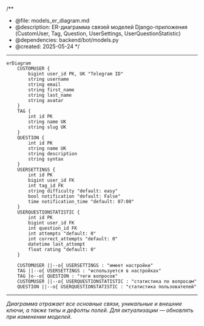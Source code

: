 /**
 * @file: models_er_diagram.md
 * @description: ER-диаграмма связей моделей Django-приложения (CustomUser, Tag, Question, UserSettings, UserQuestionStatistic)
 * @dependencies: backend/bot/models.py
 * @created: 2025-05-24
 */

---

```mermaid
erDiagram
    CUSTOMUSER {
        bigint user_id PK, UK "Telegram ID"
        string username
        string email
        string first_name
        string last_name
        string avatar
    }
    TAG {
        int id PK
        string name UK
        string slug UK
    }
    QUESTION {
        int id PK
        string name UK
        string description
        string syntax
    }
    USERSETTINGS {
        int id PK
        bigint user_id FK
        int tag_id FK
        string difficulty "default: easy"
        bool notification "default: False"
        time notification_time "default: 07:00"
    }
    USERQUESTIONSTATISTIC {
        int id PK
        bigint user_id FK
        int question_id FK
        int attempts "default: 0"
        int correct_attempts "default: 0"
        datetime last_attempt
        float rating "default: 0"
    }

    CUSTOMUSER ||--o{ USERSETTINGS : "имеет настройки"
    TAG ||--o{ USERSETTINGS : "используется в настройках"
    TAG }o--o{ QUESTION : "теги вопросов"
    CUSTOMUSER ||--o{ USERQUESTIONSTATISTIC : "статистика по вопросам"
    QUESTION ||--o{ USERQUESTIONSTATISTIC : "статистика пользователей"
```

---

_Диаграмма отражает все основные связи, уникальные и внешние ключи, а также типы и дефолты полей. Для актуализации — обновлять при изменении моделей._
